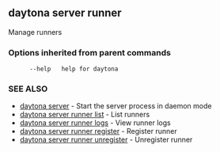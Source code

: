 ## daytona server runner

Manage runners

### Options inherited from parent commands

```
      --help   help for daytona
```

### SEE ALSO

* [daytona server](daytona_server.md)	 - Start the server process in daemon mode
* [daytona server runner list](daytona_server_runner_list.md)	 - List runners
* [daytona server runner logs](daytona_server_runner_logs.md)	 - View runner logs
* [daytona server runner register](daytona_server_runner_register.md)	 - Register runner
* [daytona server runner unregister](daytona_server_runner_unregister.md)	 - Unregister runner

